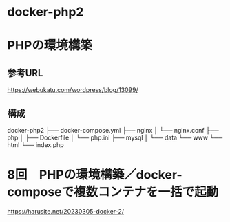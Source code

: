 # docker-php2
# PHPの環境構築

## 参考URL
https://webukatu.com/wordpress/blog/13099/

## 構成
docker-php2
├── docker-compose.yml
├── nginx
│   └── nginx.conf
├── php
│   ├── Dockerfile
│   └── php.ini
├── mysql
│   └── data
└── www
    └── html
        └── index.php


# 8回　PHPの環境構築／docker-composeで複数コンテナを一括で起動
https://harusite.net/20230305-docker-2/


